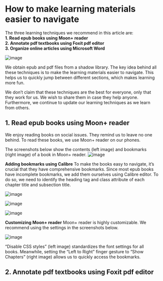 # How to make learning materials easier to navigate

The three learning techniques we recommend in this article are:  
**1. Read epub books using Moon+ reader**  
**2. Annotate pdf textbooks using Foxit pdf editor**  
**3. Organize online articles using Microsoft Word**  

![image](https://github.com/maximilian-ho/articles/assets/94465856/bb542e06-ec37-4f39-872a-88287dc0ca6c)

We obtain epub and pdf files from a shadow library. The key idea behind all these techniques is to make the learning materials easier to navigate. This helps us to quickly jump between different sections, which makes learning more fun.

We don’t claim that these techniques are the best for everyone, only that they work for us. We wish to share them in case they help anyone. Furthermore, we continue to update our learning techniques as we learn from others.

## 1. Read epub books using Moon+ reader
We enjoy reading books on social issues. They remind us to leave no one behind. To read these books, we use Moon+ reader on our phones.

The screenshots below show the contents (left image) and bookmarks (right image) of a book in Moon+ reader.
![image](https://github.com/maximilian-ho/articles/assets/94465856/ece7d129-9521-4f59-b5d1-8806ec5f9c7d)

**Adding bookmarks using Calibre**
To make the books easy to navigate, it’s crucial that they have comprehensive bookmarks. Since most epub books have incomplete bookmarks, we add them ourselves using Calibre editor. To do so, we need to identify the heading tag and class attribute of each chapter title and subsection title.

![image](https://github.com/maximilian-ho/articles/assets/94465856/2a6cb95c-e884-42ae-bb3c-c34f18776095)

![image](https://github.com/maximilian-ho/articles/assets/94465856/82c01ebb-9bfa-4480-940a-7016f41cdae2)

![image](https://github.com/maximilian-ho/articles/assets/94465856/159d10c9-38ec-4649-9af7-d94c6aa695ed)

**Customizing Moon+ reader**
Moon+ reader is highly customizable. We recommend using the settings in the screenshots below.

![image](https://github.com/maximilian-ho/articles/assets/94465856/d4aca8d2-e08a-49d1-92e9-675a9669c06a)

“Disable CSS styles” (left image) standardizes the font settings for all books. Meanwhile, setting the “Left to Right” finger gesture to “Show Chapters” (right image) allows us to quickly access the bookmarks.

## 2. Annotate pdf textbooks using Foxit pdf editor



